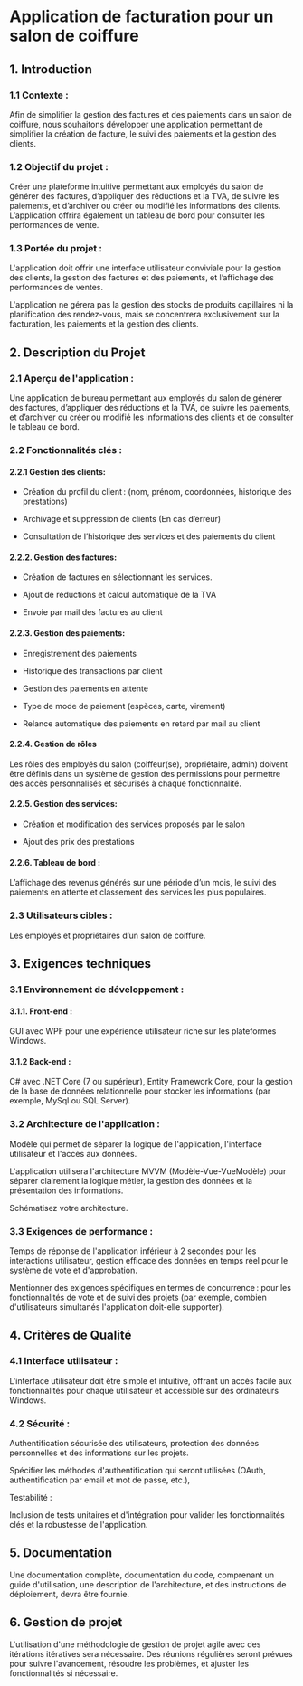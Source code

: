 # Application de facturation pour un salon de coiffure 
 

## 1. Introduction 

 ### 1.1 Contexte :  

Afin de simplifier la gestion des factures et des paiements dans un salon de coiffure, nous souhaitons développer une application permettant de simplifier la création de facture, le suivi des paiements et la gestion des clients. 

### 1.2 Objectif du projet :  

Créer une plateforme intuitive permettant aux employés du salon de générer des factures, d’appliquer des réductions et la TVA, de suivre les paiements, et d’archiver ou créer ou modifié les informations des clients. L’application offrira également un tableau de bord pour consulter les performances de vente.  

### 1.3 Portée du projet :  

L'application doit offrir une interface utilisateur conviviale pour la gestion des clients, la gestion des factures et des paiements, et l’affichage des performances de ventes. 

L'application ne gérera pas la gestion des stocks de produits capillaires ni la planification des rendez-vous, mais se concentrera exclusivement sur la facturation, les paiements et la gestion des clients. 

## 2. Description du Projet 

### 2.1 Aperçu de l'application :  

Une application de bureau permettant aux employés du salon de générer des factures, d’appliquer des réductions et la TVA, de suivre les paiements, et d’archiver ou créer ou modifié les informations des clients et de consulter le tableau de bord. 

### 2.2 Fonctionnalités clés : 

#### 2.2.1 Gestion des clients:  

- Création du profil du client : (nom, prénom, coordonnées, historique des prestations) 

- Archivage et suppression de clients (En cas d’erreur) 

- Consultation de l’historique des services et des paiements du client  

#### 2.2.2. Gestion des factures:  

- Création de factures en sélectionnant les services.  

- Ajout de réductions et calcul automatique de la TVA 

- Envoie par mail des factures au client 

#### 2.2.3. Gestion des paiements:  

- Enregistrement des paiements  

- Historique des transactions par client 

- Gestion des paiements en attente  

- Type de mode de paiement (espèces, carte, virement) 

- Relance automatique des paiements en retard par mail au client  

#### 2.2.4. Gestion de rôles 

Les rôles des employés du salon (coiffeur(se), propriétaire, admin) doivent être définis dans un système de gestion des permissions pour permettre des accès personnalisés et sécurisés à chaque fonctionnalité. 

#### 2.2.5. Gestion des services:  

- Création et modification des services proposés par le salon 

- Ajout des prix des prestations 

#### 2.2.6. Tableau de bord :  

L’affichage des revenus générés sur une période d’un mois, le suivi des paiements en attente et classement des services les plus populaires. 

### 2.3 Utilisateurs cibles :  

Les employés et propriétaires d’un salon de coiffure.  

## 3. Exigences techniques 

### 3.1 Environnement de développement : 

#### 3.1.1. Front-end :  

GUI avec WPF pour une expérience utilisateur riche sur les plateformes Windows. 

#### 3.1.2 Back-end :  

C# avec .NET Core (7 ou supérieur), Entity Framework Core, pour la gestion de la base de données relationnelle pour stocker les informations (par exemple, MySql ou SQL Server). 

### 3.2 Architecture de l'application :  

Modèle qui permet de séparer la logique de l'application, l'interface utilisateur et l'accès aux données.  

L'application utilisera l'architecture MVVM (Modèle-Vue-VueModèle) pour séparer clairement la logique métier, la gestion des données et la présentation des informations. 

Schématisez votre architecture. 

### 3.3 Exigences de performance :  

Temps de réponse de l'application inférieur à 2 secondes pour les interactions utilisateur, gestion efficace des données en temps réel pour le système de vote et d'approbation. 

Mentionner des exigences spécifiques en termes de concurrence : pour les fonctionnalités de vote et de suivi des projets (par exemple, combien d'utilisateurs simultanés l'application doit-elle supporter). 

## 4. Critères de Qualité 

### 4.1 Interface utilisateur :  

L'interface utilisateur doit être simple et intuitive, offrant un accès facile aux fonctionnalités pour chaque utilisateur et accessible sur des ordinateurs Windows. 

### 4.2 Sécurité :  

Authentification sécurisée des utilisateurs, protection des données personnelles et des informations sur les projets. 

Spécifier les méthodes d'authentification qui seront utilisées (OAuth, authentification par email et mot de passe, etc.), 

Testabilité :  

Inclusion de tests unitaires et d'intégration pour valider les fonctionnalités clés et la robustesse de l'application. 

## 5. Documentation 

Une documentation complète, documentation du code, comprenant un guide d'utilisation, une description de l'architecture, et des instructions de déploiement, devra être fournie. 

## 6. Gestion de projet 

L'utilisation d'une méthodologie de gestion de projet agile avec des itérations itératives sera nécessaire. Des réunions régulières seront prévues pour suivre l'avancement, résoudre les problèmes, et ajuster les fonctionnalités si nécessaire.
 
 

 
